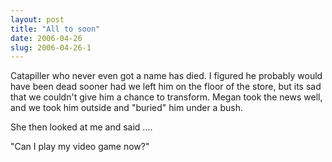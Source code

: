 ```yaml
---
layout: post
title: "All to soon"
date: 2006-04-26
slug: 2006-04-26-1
---
```


Catapiller who never even got a name has died.  I figured he probably would have been dead sooner had we left him on the floor of the store, but its sad that we couldn&apos;t give him a chance to transform.  Megan took the news well, and we took him outside and &quot;buried&quot; him under a bush.

She then looked at me and said ....

&quot;Can I play my video game now?&quot;

